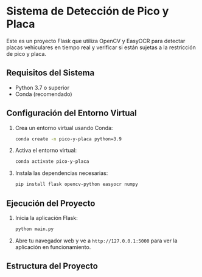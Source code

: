 # Sistema de Detección de Pico y Placa

Este es un proyecto Flask que utiliza OpenCV y EasyOCR para detectar placas vehiculares en tiempo real y verificar si están sujetas a la restricción de pico y placa.

## Requisitos del Sistema

- Python 3.7 o superior
- Conda (recomendado)

## Configuración del Entorno Virtual

1. Crea un entorno virtual usando Conda:

    ```sh
    conda create -n pico-y-placa python=3.9
    ```

2. Activa el entorno virtual:

    ```sh
    conda activate pico-y-placa
    ```

3. Instala las dependencias necesarias:

    ```sh
    pip install flask opencv-python easyocr numpy
    ```

## Ejecución del Proyecto

1. Inicia la aplicación Flask:

    ```sh
    python main.py
    ```

2. Abre tu navegador web y ve a `http://127.0.0.1:5000` para ver la aplicación en funcionamiento.

## Estructura del Proyecto
